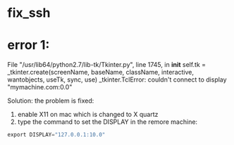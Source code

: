 # fix_ssh
# error 1:  
 File "/usr/lib64/python2.7/lib-tk/Tkinter.py", line 1745, in __init__
    self.tk = _tkinter.create(screenName, baseName, className, interactive, wantobjects, useTk, sync, use)
_tkinter.TclError: couldn't connect to display "mymachine.com:0.0"


Solution:
the problem is fixed:
1. enable X11 on mac which is changed to X quartz
2. type the command to set the DISPLAY in the remore machine:
```python
export DISPLAY="127.0.0.1:10.0"
```
